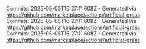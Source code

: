 Commits: 2025-05-05T16:27:11.608Z - Generated via https://github.com/marketplace/actions/artificial-grass
<br>
Commits: 2025-05-05T16:27:11.608Z - Generated via https://github.com/marketplace/actions/artificial-grass
<br>
Commits: 2025-05-05T16:27:11.608Z - Generated via https://github.com/marketplace/actions/artificial-grass
<br>
